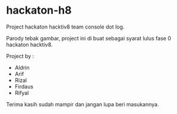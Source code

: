 # hackaton-h8

Project hackaton hacktiv8 team console dot log.

Parody tebak gambar, project ini di buat sebagai syarat lulus fase 0 hackaton hacktiv8.

Project by :
- Aldrin
- Arif
- Rizal
- Firdaus
- Rifyal

Terima kasih sudah mampir dan jangan lupa beri masukannya.
